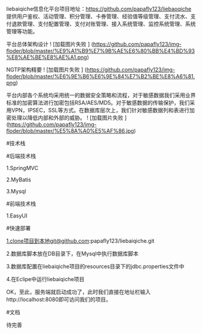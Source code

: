 liebaiqiche信息化平台项目地址：https://github.com/papafly123/liebaoqiche 提供用户鉴权、活动管理、积分管理、卡券管理、经验值等级管理、支付流水、支付退款管理、支付配置管理、支付对账管理、接入系统管理、监控系统管理、系统管理等功能。


平台总体架构设计
! [加载图片失败 ] (https://github.com/papafly123/img-floder/blob/master/%E9%A1%B9%E7%9B%AE%E6%80%BB%E4%BD%93%E8%AE%BE%E8%AE%A1.png)

NGTP架构精要
! [加载图片失败 ] (https://github.com/papafly123/img-floder/blob/master/%E6%9E%B6%E6%9E%84%E7%B2%BE%E8%A6%81.png)

平台内部各个系统均采用统一的数据安全策略和流程，对于敏感数据我们采用业界标准的加密算法进行加密包括RSA/AES/MD5。对于敏感数据的传输保护，我们采用VPN，IPSEC，SSL等方式。在数据库层次上，我们针对敏感数据列和表进行加密处理以降低内部和外部的威胁。
! [加载图片失败 ] (https://github.com/papafly123/img-floder/blob/master/%E5%8A%A0%E5%AF%86.jpg)

#技术栈

#后端技术栈

1.SpringMVC

2.MyBatis

3.Mysql

#前端技术栈

1.EasyUI

#快速部署

1.clone项目到本地git@github.com:papafly123/liebaiqiche.git

2.数据库脚本放在DB目录下，在Mysql中执行数据库脚本

3.数据库配置在liebaiqiche项目的resources目录下的jdbc.properties文件中

4.在Eclipe中运行liebaiqiche项目

OK，至此，服务端就启动成功了，此时我们直接在地址栏输入http://localhost:8080即可访问我们的项目。

#文档

待完善